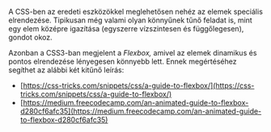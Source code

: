 A CSS-ben az eredeti eszközökkel meglehetősen nehéz az elemek speciális elrendezése. Tipikusan még valami olyan könnyűnek tűnő feladat is, mint egy elem középre igazítása \(egyszerre vízszintesen és függőlegesen\), gondot okoz.

Azonban a CSS3-ban megjelent a _Flexbox,_ amivel az elemek dinamikus és pontos elrendezése lényegesen könnyebb lett. Ennek megértéséhez segíthet az alábbi két kitűnő leírás:

* [https://css-tricks.com/snippets/css/a-guide-to-flexbox/](https://css-tricks.com/snippets/css/a-guide-to-flexbox/)
* [https://medium.freecodecamp.com/an-animated-guide-to-flexbox-d280cf6afc35](https://medium.freecodecamp.com/an-animated-guide-to-flexbox-d280cf6afc35)



